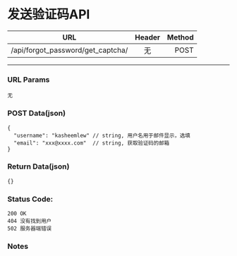 # 发送验证码API

| URL | Header |  Method |
| ------------- |:-------------:| -----:|
| /api/forgot_password/get_captcha/ | 无 | POST |

<hr/>

### URL Params

    无

### POST Data(json)

    {
      "username": "kasheemlew" // string, 用户名用于邮件显示，选填
      "email": "xxx@xxxx.com"  // string, 获取验证码的邮箱
    }

### Return Data(json)

    {}

### Status Code:

    200 OK
    404 没有找到用户
    502 服务器端错误

### Notes
